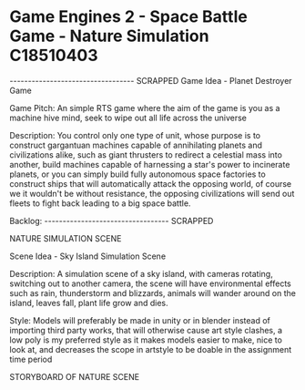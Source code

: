 # Game Engines 2 - Space Battle Game - Nature Simulation     C18510403
 
---------------------------------- SCRAPPED
Game Idea - Planet Destroyer Game

Game Pitch:
An simple RTS game where the aim of the game is you as a machine hive mind, seek to wipe out all life across the universe

Description:
You control only one type of unit, whose purpose is to construct gargantuan machines capable of annihilating planets and civilizations alike, such as giant thrusters to redirect a celestial mass into another, build machines capable of harnessing a star's power to incinerate planets, or you can simply build fully autonomous space factories to construct ships that will automatically attack the opposing world, of course we it wouldn't be without resistance, the opposing civilizations will send out fleets to fight back leading to a big space battle.


Backlog:
---------------------------------- SCRAPPED



NATURE SIMULATION SCENE

Scene Idea - Sky Island Simulation Scene

Description:
A simulation scene of a sky island, with cameras rotating, switching out to another camera, the scene will have environmental effects such as rain, thunderstorm and blizzards, animals will wander around on the island, leaves fall, plant life grow and dies. 



Style:
Models will preferably be made in unity or in blender instead of importing third party works, that will otherwise cause art style clashes, a low poly is my preferred style as it makes models easier to make, nice to look at, and decreases the scope in artstyle to be doable in the assignment time period

STORYBOARD OF NATURE SCENE

